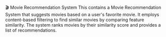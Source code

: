 🎬 Movie Recommendation System
This contains a Movie Recommendation System that suggests movies based on a user's favorite movie. It employs content-based filtering to find similar movies by comparing feature similarity. The system ranks movies by their similarity score and provides a list of recommendations.
